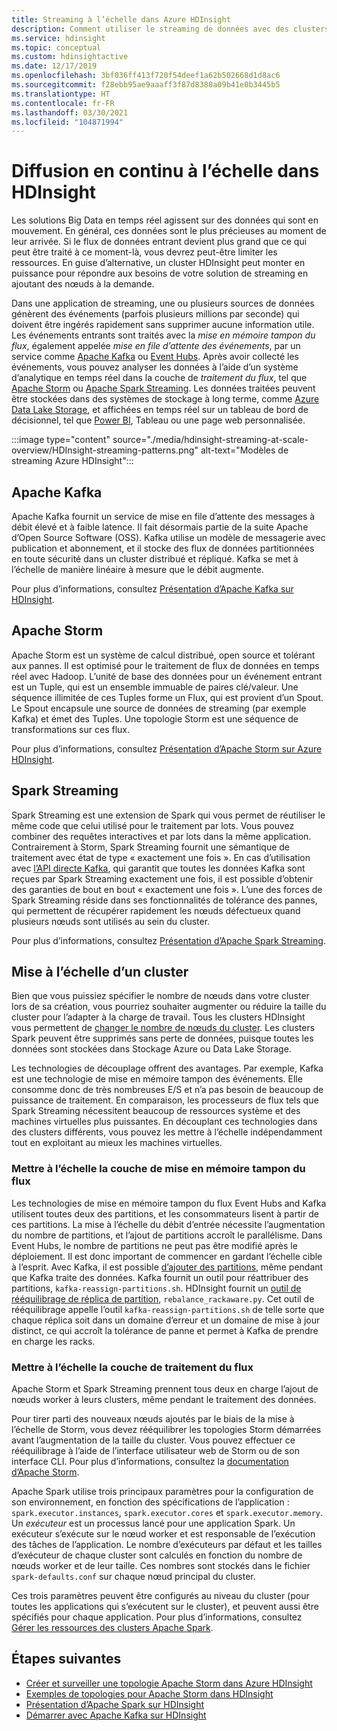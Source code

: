```yaml
---
title: Streaming à l’échelle dans Azure HDInsight
description: Comment utiliser le streaming de données avec des clusters Apache scalables dans Azure HDInsight.
ms.service: hdinsight
ms.topic: conceptual
ms.custom: hdinsightactive
ms.date: 12/17/2019
ms.openlocfilehash: 3bf036ff413f720f54deef1a62b502668d1d8ac6
ms.sourcegitcommit: f28ebb95ae9aaaff3f87d8388a09b41e0b3445b5
ms.translationtype: HT
ms.contentlocale: fr-FR
ms.lasthandoff: 03/30/2021
ms.locfileid: "104871994"
---
```

# <a name="streaming-at-scale-in-hdinsight"></a>Diffusion en continu à l’échelle dans HDInsight

Les solutions Big Data en temps réel agissent sur des données qui sont en mouvement. En général, ces données sont le plus précieuses au moment de leur arrivée. Si le flux de données entrant devient plus grand que ce qui peut être traité à ce moment-là, vous devrez peut-être limiter les ressources. En guise d’alternative, un cluster HDInsight peut monter en puissance pour répondre aux besoins de votre solution de streaming en ajoutant des nœuds à la demande.

Dans une application de streaming, une ou plusieurs sources de données génèrent des événements (parfois plusieurs millions par seconde) qui doivent être ingérés rapidement sans supprimer aucune information utile. Les événements entrants sont traités avec la *mise en mémoire tampon du flux*, également appelée *mise en file d’attente des événements*, par un service comme [Apache Kafka](kafka/apache-kafka-introduction.md) ou [Event Hubs](https://azure.microsoft.com/services/event-hubs/). Après avoir collecté les événements, vous pouvez analyser les données à l’aide d’un système d’analytique en temps réel dans la couche de *traitement du flux*, tel que [Apache Storm](storm/apache-storm-overview.md) ou [Apache Spark Streaming](spark/apache-spark-streaming-overview.md). Les données traitées peuvent être stockées dans des systèmes de stockage à long terme, comme [Azure Data Lake Storage](https://azure.microsoft.com/services/storage/data-lake-storage/), et affichées en temps réel sur un tableau de bord de décisionnel, tel que [Power BI](https://powerbi.microsoft.com), Tableau ou une page web personnalisée.

:::image type="content" source="./media/hdinsight-streaming-at-scale-overview/HDInsight-streaming-patterns.png" alt-text="Modèles de streaming Azure HDInsight":::

## <a name="apache-kafka"></a>Apache Kafka

Apache Kafka fournit un service de mise en file d’attente des messages à débit élevé et à faible latence. Il fait désormais partie de la suite Apache d’Open Source Software (OSS). Kafka utilise un modèle de messagerie avec publication et abonnement, et il stocke des flux de données partitionnées en toute sécurité dans un cluster distribué et répliqué. Kafka se met à l’échelle de manière linéaire à mesure que le débit augmente.

Pour plus d’informations, consultez [Présentation d’Apache Kafka sur HDInsight](kafka/apache-kafka-introduction.md).

## <a name="apache-storm"></a>Apache Storm

Apache Storm est un système de calcul distribué, open source et tolérant aux pannes. Il est optimisé pour le traitement de flux de données en temps réel avec Hadoop. L’unité de base des données pour un événement entrant est un Tuple, qui est un ensemble immuable de paires clé/valeur. Une séquence illimitée de ces Tuples forme un Flux, qui est provient d’un Spout. Le Spout encapsule une source de données de streaming (par exemple Kafka) et émet des Tuples. Une topologie Storm est une séquence de transformations sur ces flux.

Pour plus d’informations, consultez [Présentation d’Apache Storm sur Azure HDInsight](storm/apache-storm-overview.md).

## <a name="spark-streaming"></a>Spark Streaming

Spark Streaming est une extension de Spark qui vous permet de réutiliser le même code que celui utilisé pour le traitement par lots. Vous pouvez combiner des requêtes interactives et par lots dans la même application. Contrairement à Storm, Spark Streaming fournit une sémantique de traitement avec état de type « exactement une fois ». En cas d’utilisation avec [l’API directe Kafka](https://spark.apache.org/docs/latest/streaming-kafka-integration.html), qui garantit que toutes les données Kafka sont reçues par Spark Streaming exactement une fois, il est possible d’obtenir des garanties de bout en bout « exactement une fois ». L’une des forces de Spark Streaming réside dans ses fonctionnalités de tolérance des pannes, qui permettent de récupérer rapidement les nœuds défectueux quand plusieurs nœuds sont utilisés au sein du cluster.

Pour plus d’informations, consultez [Présentation d’Apache Spark Streaming](./spark/apache-spark-streaming-overview.md).

## <a name="scaling-a-cluster"></a>Mise à l’échelle d’un cluster

Bien que vous puissiez spécifier le nombre de nœuds dans votre cluster lors de sa création, vous pourriez souhaiter augmenter ou réduire la taille du cluster pour l’adapter à la charge de travail. Tous les clusters HDInsight vous permettent de [changer le nombre de nœuds du cluster](hdinsight-administer-use-portal-linux.md#scale-clusters). Les clusters Spark peuvent être supprimés sans perte de données, puisque toutes les données sont stockées dans Stockage Azure ou Data Lake Storage.

Les technologies de découplage offrent des avantages. Par exemple, Kafka est une technologie de mise en mémoire tampon des événements. Elle consomme donc de très nombreuses E/S et n’a pas besoin de beaucoup de puissance de traitement. En comparaison, les processeurs de flux tels que Spark Streaming nécessitent beaucoup de ressources système et des machines virtuelles plus puissantes. En découplant ces technologies dans des clusters différents, vous pouvez les mettre à l’échelle indépendamment tout en exploitant au mieux les machines virtuelles.

### <a name="scale-the-stream-buffering-layer"></a>Mettre à l’échelle la couche de mise en mémoire tampon du flux

Les technologies de mise en mémoire tampon du flux Event Hubs and Kafka utilisent toutes deux des partitions, et les consommateurs lisent à partir de ces partitions. La mise à l’échelle du débit d’entrée nécessite l’augmentation du nombre de partitions, et l’ajout de partitions accroît le parallélisme. Dans Event Hubs, le nombre de partitions ne peut pas être modifié après le déploiement. Il est donc important de commencer en gardant l’échelle cible à l’esprit. Avec Kafka, il est possible [d’ajouter des partitions](https://kafka.apache.org/documentation.html#basic_ops_cluster_expansion), même pendant que Kafka traite des données. Kafka fournit un outil pour réattribuer des partitions, `kafka-reassign-partitions.sh`. HDInsight fournit un [outil de rééquilibrage de réplica de partition](https://github.com/hdinsight/hdinsight-kafka-tools), `rebalance_rackaware.py`. Cet outil de rééquilibrage appelle l’outil `kafka-reassign-partitions.sh` de telle sorte que chaque réplica soit dans un domaine d’erreur et un domaine de mise à jour distinct, ce qui accroît la tolérance de panne et permet à Kafka de prendre en charge les racks.

### <a name="scale-the-stream-processing-layer"></a>Mettre à l’échelle la couche de traitement du flux

Apache Storm et Spark Streaming prennent tous deux en charge l’ajout de nœuds worker à leurs clusters, même pendant le traitement des données.

Pour tirer parti des nouveaux nœuds ajoutés par le biais de la mise à l’échelle de Storm, vous devez rééquilibrer les topologies Storm démarrées avant l’augmentation de la taille du cluster. Vous pouvez effectuer ce rééquilibrage à l’aide de l’interface utilisateur web de Storm ou de son interface CLI. Pour plus d’informations, consultez la [documentation d’Apache Storm](https://storm.apache.org/documentation/Understanding-the-parallelism-of-a-Storm-topology.html).

Apache Spark utilise trois principaux paramètres pour la configuration de son environnement, en fonction des spécifications de l’application : `spark.executor.instances`, `spark.executor.cores` et `spark.executor.memory`. Un *exécuteur* est un processus lancé pour une application Spark. Un exécuteur s’exécute sur le nœud worker et est responsable de l’exécution des tâches de l’application. Le nombre d’exécuteurs par défaut et les tailles d’exécuteur de chaque cluster sont calculés en fonction du nombre de nœuds worker et de leur taille. Ces nombres sont stockés dans le fichier `spark-defaults.conf` sur chaque nœud principal du cluster.

Ces trois paramètres peuvent être configurés au niveau du cluster (pour toutes les applications qui s’exécutent sur le cluster), et peuvent aussi être spécifiés pour chaque application. Pour plus d’informations, consultez [Gérer les ressources des clusters Apache Spark](spark/apache-spark-resource-manager.md).

## <a name="next-steps"></a>Étapes suivantes

* [Créer et surveiller une topologie Apache Storm dans Azure HDInsight](storm/apache-storm-quickstart.md)
* [Exemples de topologies pour Apache Storm dans HDInsight](storm/apache-storm-example-topology.md)
* [Présentation d’Apache Spark sur HDInsight](spark/apache-spark-overview.md)
* [Démarrer avec Apache Kafka sur HDInsight](kafka/apache-kafka-get-started.md)